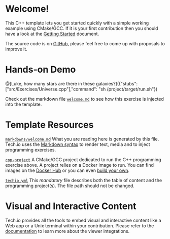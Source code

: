 # Welcome!

This C++ template lets you get started quickly with a simple working example using CMake/GCC. If it is your first contribution then you should have a look at the [Getting Started](https://tech.io/doc/getting-started-create-playground) document.


The source code is on [GitHub](https://github.com/CodinGame/cpp-template), please feel free to come up with proposals to improve it.

# Hands-on Demo

@[Luke, how many stars are there in these galaxies?]({"stubs": ["src/Exercises/Universe.cpp"],"command": "sh /project/target/run.sh"})

Check out the markdown file [`welcome.md`](https://github.com/CodinGame/cpp-template/blob/master/markdowns/welcome.md) to see how this exercise is injected into the template.

# Template Resources

[`markdowns/welcome.md`](https://github.com/CodinGame/cpp-template/blob/master/markdowns/welcome.md)
What you are reading here is generated by this file. Tech.io uses the [Markdown syntax](https://tech.io/doc/reference-markdowns) to render text, media and to inject programming exercises.


[`cpp-project`](https://github.com/CodinGame/cpp-template/tree/master/cpp-project)
A CMake/GCC project dedicated to run the C++ programming exercise above. A project relies on a Docker image to run. You can find images on the [Docker Hub](https://hub.docker.com/explore/) or you can even [build your own](https://tech.io/doc/reference-runner).


[`techio.yml`](https://github.com/CodinGame/cpp-template/blob/master/techio.yml)
This *mandatory* file describes both the table of content and the programming project(s). The file path should not be changed.


# Visual and Interactive Content

Tech.io provides all the tools to embed visual and interactive content like a Web app or a Unix terminal within your contribution. Please refer to the [documentation](https://tech.io/doc) to learn more about the viewer integrations.
